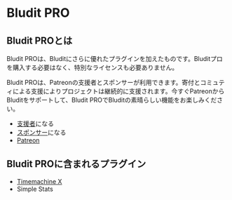 # Bludit PRO
<!-- position: 100 -->

## Bludit PROとは
Bludit PROは、Bluditにさらに優れたプラグインを加えたものです。Bluditプロを購入する必要はなく、特別なライセンスも必要ありません。

Bludit PROは、Patreonの支援者とスポンサーが利用できます。寄付とコミュティによる支援によりプロジェクトは継続的に支援されます。今すぐPatreonからBluditをサポートして、Bludit PROでBluditの素晴らしい機能をお楽しみください。

- [支援者](https://www.patreon.com/bePatron?c=921115&rid=2458859)になる
- [スポンサー](https://www.patreon.com/bePatron?c=921115&rid=2458860)になる
- [Patreon](https://www.patreon.com/bludit)

## Bludit PROに含まれるプラグイン
- [Timemachine X](https://docs.bludit.com/en/bludit-pro/timemachine-x)
- Simple Stats
